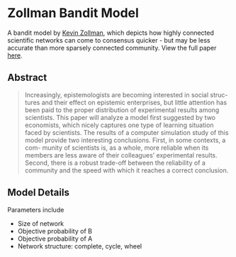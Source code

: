 # Zollman Bandit Model
A bandit model by [Kevin Zollman](https://www.kevinzollman.com/), which depicts how highly connected scientific networks can come to consensus quicker - but may be less accurate than more sparsely connected community. View the full paper [here](https://www.kevinzollman.com/uploads/5/0/3/6/50361245/zollman_-_communication_structure.pdf).

## Abstract
> Increasingly, epistemologists are becoming interested in social struc-
tures and their effect on epistemic enterprises, but little attention has
been paid to the proper distribution of experimental results among
scientists. This paper will analyze a model first suggested by two
economists, which nicely captures one type of learning situation faced
by scientists. The results of a computer simulation study of this model
provide two interesting conclusions. First, in some contexts, a com-
munity of scientists is, as a whole, more reliable when its members are
less aware of their colleagues’ experimental results. Second, there is a
robust trade-off between the reliability of a community and the speed
with which it reaches a correct conclusion.

## Model Details
Parameters include
* Size of network
* Objective probability of B
* Objective probability of A
* Network structure: complete, cycle, wheel